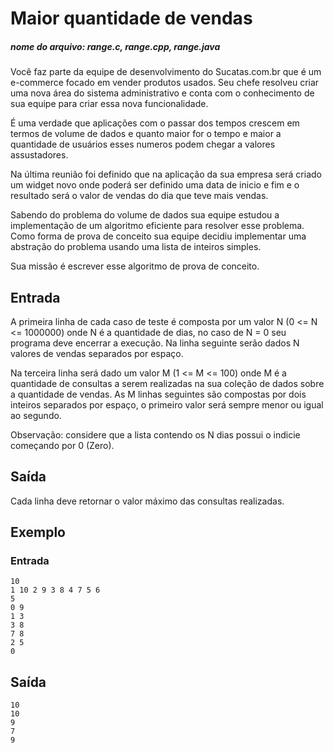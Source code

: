 # Maior quantidade de vendas
##### nome do arquivo: range.c, range.cpp, range.java

Você faz parte da equipe de desenvolvimento do Sucatas.com.br que é um e-commerce focado em vender produtos usados. Seu chefe resolveu criar uma nova área do sistema administrativo e conta com o conhecimento de sua equipe para criar essa nova funcionalidade.

É uma verdade que aplicações com o passar dos tempos crescem em termos de volume de dados e quanto maior for o tempo e maior a quantidade de usuários esses numeros podem chegar a valores assustadores.

Na última reunião foi definido que na aplicação da sua empresa será criado um widget novo onde poderá ser definido uma data de inicio e fim e o resultado será o valor de vendas do dia que teve mais vendas.

Sabendo do problema do volume de dados sua equipe estudou a implementação de um algoritmo eficiente para resolver esse problema. Como forma de prova de conceito sua equipe decidiu implementar uma abstração do problema usando uma lista de inteiros simples.

Sua missão é escrever esse algoritmo de prova de conceito.

## Entrada

A primeira linha de cada caso de teste é composta por um valor N (0 <= N <= 1000000) onde N é a quantidade de dias, no caso de N = 0 seu programa deve encerrar a execução. Na linha seguinte serão dados N valores de vendas separados por espaço.

Na terceira linha será dado um valor M (1 <= M <= 100) onde M é a quantidade de consultas a serem realizadas na sua coleção de dados sobre a quantidade de vendas. As M linhas seguintes são compostas por dois inteiros separados por espaço, o primeiro valor será sempre menor ou igual ao segundo.

Observação: considere que a lista contendo os N dias possui o indicie começando por 0 (Zero).

## Saída

Cada linha deve retornar o valor máximo das consultas realizadas.

## Exemplo 

### Entrada
	
	10
	1 10 2 9 3 8 4 7 5 6
	5
	0 9
	1 3
	3 8
	7 8
	2 5
	0

## Saída

	10
	10
	9
	7
	9